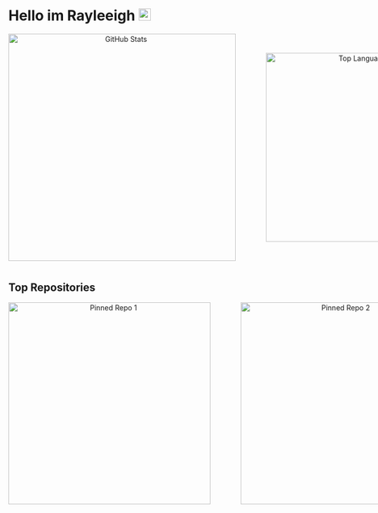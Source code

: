 # Hello im Rayleeigh <img src="https://github.com/user-attachments/assets/c96541c9-cfc6-48d9-9ab7-c71065b465a2" width="24">


<div align="center" style="margin-bottom: 40px;">
  <!-- First Row of Images with Uniform Width -->
  <div style="display: inline-flex; align-items: center; gap: 60px;">
    <a>
      <img width="450" src="https://github-readme-stats-git-masterorgs-github-readme-stats-team.vercel.app/api?username=rayleeigh&theme=dark&show_icons=true&hide_border=true&layout=compact&include_orgs=true" alt="GitHub Stats"/>
    </a>
    <a>
      <img width="374" src="https://github-readme-stats-git-masterorgs-github-readme-stats-team.vercel.app/api/top-langs/?username=rayleeigh&include_orgs=true&theme=dark&show_icons=true&hide_border=true&layout=compact" alt="Top Languages" />
    </a>
  </div>
</div>

## Top Repositories

<div align="center">
  <!-- Second Row of Images with Matching Width -->
  <div style="display: inline-flex; align-items: center; gap: 60px;">
    <a href="https://github.com/Rayleeigh/aws-training-project">
      <img width="400" src="https://github-readme-stats.vercel.app/api/pin/?username=rayleeigh&repo=aws-training-project&theme=dark&hide_border=true" alt="Pinned Repo 1" />
    </a>
    <a href="https://github.com/Rayleeigh/Kuzen">
      <img width="400" src="https://github-readme-stats.vercel.app/api/pin/?username=rayleeigh&repo=Kuzen&theme=dark&hide_border=true" alt="Pinned Repo 2" />
    </a>
  </div>
</div>




